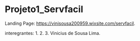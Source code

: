 # Projeto1_Servfacil

Landing Page: https://vinisousa200959.wixsite.com/servfacil.

interegrantes: 
1. 
2. 
3. Vinicius de Sousa Lima.
